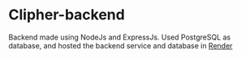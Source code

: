 # Clipher-backend

Backend made using NodeJs and ExpressJs.
Used PostgreSQL as database, and hosted the backend service and database in [Render](https://render.com/)
